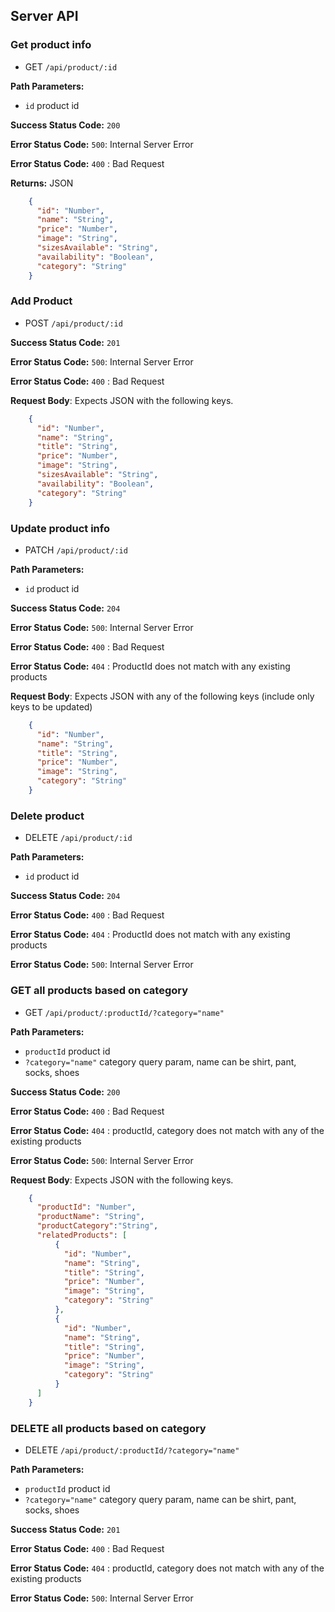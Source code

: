## Server API

### Get product info
  * GET `/api/product/:id`

**Path Parameters:**
  * `id` product id

**Success Status Code:** `200`

**Error Status Code:** `500`: Internal Server Error

**Error Status Code:** `400` : Bad Request

**Returns:** JSON

```json
    {
      "id": "Number",
      "name": "String",
      "price": "Number",
      "image": "String",
      "sizesAvailable": "String",
      "availability": "Boolean",
      "category": "String"
    }
```

### Add Product
  * POST `/api/product/:id`

**Success Status Code:** `201`

**Error Status Code:** `500`: Internal Server Error

**Error Status Code:** `400` : Bad Request

**Request Body**: Expects JSON with the following keys.

```json
    {
      "id": "Number",
      "name": "String",
      "title": "String",
      "price": "Number",
      "image": "String",
      "sizesAvailable": "String",
      "availability": "Boolean",
      "category": "String"
    }
```


### Update product info
  * PATCH `/api/product/:id`

**Path Parameters:**
  * `id` product id

**Success Status Code:** `204`

**Error Status Code:** `500`: Internal Server Error

**Error Status Code:** `400` : Bad Request

**Error Status Code:** `404` : ProductId does not match with any existing products 

**Request Body**: Expects JSON with any of the following keys (include only keys to be updated)

```json
    {
      "id": "Number",
      "name": "String",
      "title": "String",
      "price": "Number",
      "image": "String",
      "category": "String"
    }
```

### Delete product
  * DELETE `/api/product/:id`

**Path Parameters:**
  * `id` product id

**Success Status Code:** `204`

**Error Status Code:** `400` : Bad Request

**Error Status Code:** `404` : ProductId does not match with any existing products 

**Error Status Code:** `500`: Internal Server Error

### GET all products based on category
  * GET `/api/product/:productId/?category="name"`

**Path Parameters:**

  * `productId` product id
  * `?category="name"` category query param, name can be shirt, pant, socks, shoes

**Success Status Code:** `200`

**Error Status Code:** `400` : Bad Request

**Error Status Code:** `404` : productId, category does not match with any of the existing products

**Error Status Code:** `500`: Internal Server Error

**Request Body**: Expects JSON with the following keys.

```json
    {
      "productId": "Number",
      "productName": "String",
      "productCategory":"String",
      "relatedProducts": [
          {
            "id": "Number",
            "name": "String",
            "title": "String",
            "price": "Number",
            "image": "String",
            "category": "String"   
          },
          {
            "id": "Number",
            "name": "String",
            "title": "String",
            "price": "Number",
            "image": "String",
            "category": "String"   
          }
      ]
    }
```
### DELETE all products based on category
  * DELETE `/api/product/:productId/?category="name"`

**Path Parameters:**

  * `productId` product id
  * `?category="name"` category query param, name can be shirt, pant, socks, shoes

**Success Status Code:** `201`

**Error Status Code:** `400` : Bad Request

**Error Status Code:** `404` : productId, category does not match with any of the existing products

**Error Status Code:** `500`: Internal Server Error
